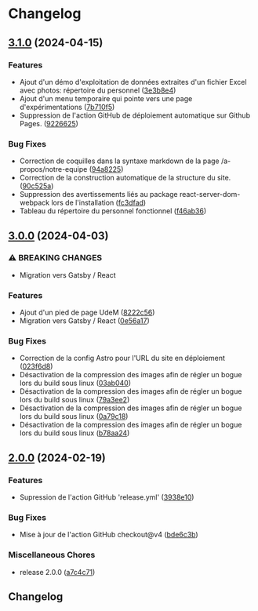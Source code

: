 # Changelog

## [3.1.0](https://github.com/bibudem/prototype-web/compare/v3.0.0...v3.1.0) (2024-04-15)


### Features

* Ajout d'un démo d'exploitation de données extraites d'un fichier Excel avec photos: répertoire du personnel ([3e3b8e4](https://github.com/bibudem/prototype-web/commit/3e3b8e4bed38720337131f663a57cb039a915766))
* Ajout d'un menu temporaire qui pointe vers une page d'expérimentations ([7b710f5](https://github.com/bibudem/prototype-web/commit/7b710f5edf1f1f80a99a8310c95bca61ff3b7288))
* Suppression de l'action GitHub de déploiement automatique sur Github Pages. ([9226625](https://github.com/bibudem/prototype-web/commit/9226625af6e7418ba55a35c8771e22adf2081ead))


### Bug Fixes

* Correction de coquilles dans la syntaxe markdown de la page /a-propos/notre-equipe ([94a8225](https://github.com/bibudem/prototype-web/commit/94a8225c023a4d8547c5b974e270322a1fca0b48))
* Correction de la construction automatique de la structure du site. ([90c525a](https://github.com/bibudem/prototype-web/commit/90c525a8e03e077f07fd66de1ecf96a750c0f1ed))
* Suppression des avertissements liés au package react-server-dom-webpack lors de l'installation ([fc3dfad](https://github.com/bibudem/prototype-web/commit/fc3dfadfb5d5bd8bf2db144cef9ef127d9171020))
* Tableau du répertoire du personnel fonctionnel ([f46ab36](https://github.com/bibudem/prototype-web/commit/f46ab365623259e2f8ba092e90557728a3712bbd))

## [3.0.0](https://github.com/bibudem/prototype-web/compare/v2.0.0...v3.0.0) (2024-04-03)


### ⚠ BREAKING CHANGES

* Migration vers Gatsby / React

### Features

* Ajout d'un pied de page UdeM ([8222c56](https://github.com/bibudem/prototype-web/commit/8222c56cdca38f1a558df00d84155ee782109a3a))
* Migration vers Gatsby / React ([0e56a17](https://github.com/bibudem/prototype-web/commit/0e56a17811397a8c26b8d4cae4df9aa838f45032))


### Bug Fixes

* Correction de la config Astro pour l'URL du site en déploiement ([023f6d8](https://github.com/bibudem/prototype-web/commit/023f6d8addad6052c7ce5d6024c9c5f7f77ad671))
* Désactivation de la compression des images afin de régler un bogue lors du build sous linux ([03ab040](https://github.com/bibudem/prototype-web/commit/03ab04010de58f87d26197353497a7480499c3f3))
* Désactivation de la compression des images afin de régler un bogue lors du build sous linux ([79a3ee2](https://github.com/bibudem/prototype-web/commit/79a3ee2cd18f8f17012cfb99bf2682922d2fd981))
* Désactivation de la compression des images afin de régler un bogue lors du build sous linux ([0a79c18](https://github.com/bibudem/prototype-web/commit/0a79c182311368501c7ba352f8193eb944b4f599))
* Désactivation de la compression des images afin de régler un bogue lors du build sous linux ([b78aa24](https://github.com/bibudem/prototype-web/commit/b78aa24b938557fd290a19f903d6ffa87a174e20))

## [2.0.0](https://github.com/bibudem/prototype-web/compare/v1.1.0...v2.0.0) (2024-02-19)


### Features

* Supression de l'action GitHub 'release.yml' ([3938e10](https://github.com/bibudem/prototype-web/commit/3938e10e5dd23d904968c8dfab0c284ebe80da9e))


### Bug Fixes

* Mise à jour de l'action GitHub checkout@v4 ([bde6c3b](https://github.com/bibudem/prototype-web/commit/bde6c3b2537c9039c168cf766b02e74a4a29a72b))


### Miscellaneous Chores

* release 2.0.0 ([a7c4c71](https://github.com/bibudem/prototype-web/commit/a7c4c71ec5bc1dd6a4403dff7347d3a464f96601))

## Changelog
